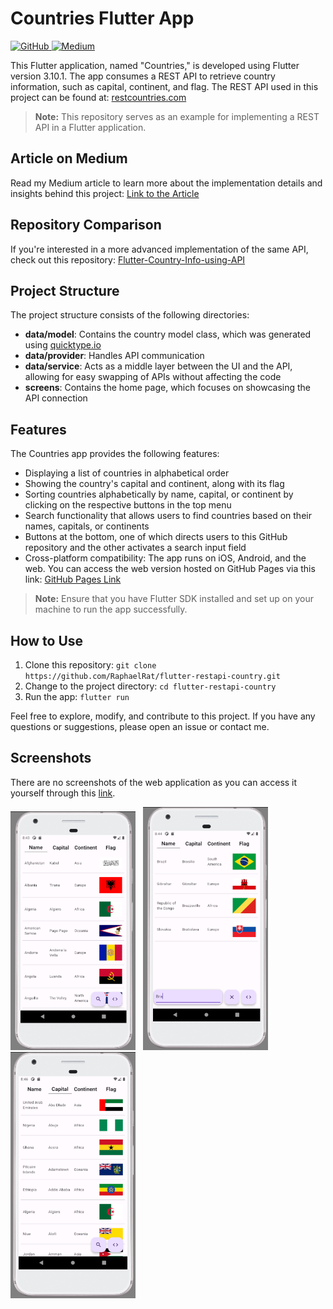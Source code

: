 # Countries Flutter App

<div>
    <a href="https://raphaelrat.github.io/flutter-restapi-country">
        <img alt="GitHub" src="https://img.shields.io/badge/GitHub-Pages-brightgreen.svg">
    </a>
    <a href="https://medium.com/p/2460d90320aa/">
        <img alt="Medium" src="https://img.shields.io/badge/Medium-Article-blue.svg">
    </a>
</div>

This Flutter application, named "Countries," is developed using Flutter version 3.10.1. The app consumes a REST API to retrieve country information, such as capital, continent, and flag. The REST API used in this project can be found at: [restcountries.com](https://restcountries.com/)

> **Note:** This repository serves as an example for implementing a REST API in a Flutter application.

## Article on Medium

Read my Medium article to learn more about the implementation details and insights behind this project: [Link to the Article](https://medium.com/p/2460d90320aa/)

## Repository Comparison

If you're interested in a more advanced implementation of the same API, check out this repository: [Flutter-Country-Info-using-API](https://github.com/sumeetbhut/Flutter-Country-Info-using-API)

## Project Structure

The project structure consists of the following directories:

- **data/model**: Contains the country model class, which was generated using [quicktype.io](https://app.quicktype.io/)
- **data/provider**: Handles API communication
- **data/service**: Acts as a middle layer between the UI and the API, allowing for easy swapping of APIs without affecting the code
- **screens**: Contains the home page, which focuses on showcasing the API connection

## Features

The Countries app provides the following features:

- Displaying a list of countries in alphabetical order
- Showing the country's capital and continent, along with its flag
- Sorting countries alphabetically by name, capital, or continent by clicking on the respective buttons in the top menu
- Search functionality that allows users to find countries based on their names, capitals, or continents
- Buttons at the bottom, one of which directs users to this GitHub repository and the other activates a search input field
- Cross-platform compatibility: The app runs on iOS, Android, and the web. You can access the web version hosted on GitHub Pages via this link: [GitHub Pages Link](https://raphaelrat.github.io/flutter-restapi-country)

> **Note:** Ensure that you have Flutter SDK installed and set up on your machine to run the app successfully.

## How to Use

1. Clone this repository: `git clone https://github.com/RaphaelRat/flutter-restapi-country.git`
2. Change to the project directory: `cd flutter-restapi-country`
3. Run the app: `flutter run`

Feel free to explore, modify, and contribute to this project. If you have any questions or suggestions, please open an issue or contact me.

## Screenshots

 There are no screenshots of the web application as you can access it yourself through this  [link](https://raphaelrat.github.io/flutter-restapi-country).
 
<div>
  <img src="./assets/print1.png" alt="Screenshot 1" width="200"  style="margin-right: 8px;">
  <img src="./assets/print2.png" alt="Screenshot 2" width="200"
  style="margin-right: 8px;" >
  <img src="./assets/print3.png" alt="Screenshot 3" width="200"  >
</div> 
 

